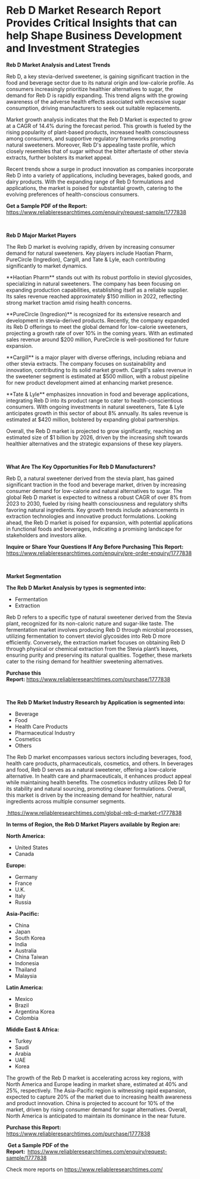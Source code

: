 <p><h1>Reb D Market Research Report Provides Critical Insights that can help Shape Business Development and Investment Strategies</h1></p><p><strong>Reb D Market Analysis and Latest Trends</strong></p>
<p><p>Reb D, a key stevia-derived sweetener, is gaining significant traction in the food and beverage sector due to its natural origin and low-calorie profile. As consumers increasingly prioritize healthier alternatives to sugar, the demand for Reb D is rapidly expanding. This trend aligns with the growing awareness of the adverse health effects associated with excessive sugar consumption, driving manufacturers to seek out suitable replacements.</p><p>Market growth analysis indicates that the Reb D Market is expected to grow at a CAGR of 14.4% during the forecast period. This growth is fueled by the rising popularity of plant-based products, increased health consciousness among consumers, and supportive regulatory frameworks promoting natural sweeteners. Moreover, Reb D's appealing taste profile, which closely resembles that of sugar without the bitter aftertaste of other stevia extracts, further bolsters its market appeal.</p><p>Recent trends show a surge in product innovation as companies incorporate Reb D into a variety of applications, including beverages, baked goods, and dairy products. With the expanding range of Reb D formulations and applications, the market is poised for substantial growth, catering to the evolving preferences of health-conscious consumers.</p></p>
<p><strong>Get a Sample PDF of the Report:&nbsp;</strong> <a href="https://www.reliableresearchtimes.com/enquiry/request-sample/1777838?utm_campaign=3063&utm_medium=2&utm_source=Github&utm_content=ia&utm_term=01042025&utm_id=reb-d">https://www.reliableresearchtimes.com/enquiry/request-sample/1777838</a></p>
<p>&nbsp;</p>
<p><strong>Reb D Major Market Players</strong></p>
<p><p>The Reb D market is evolving rapidly, driven by increasing consumer demand for natural sweeteners. Key players include Haotian Pharm, PureCircle (Ingredion), Cargill, and Tate & Lyle, each contributing significantly to market dynamics.</p><p>**Haotian Pharm** stands out with its robust portfolio in steviol glycosides, specializing in natural sweeteners. The company has been focusing on expanding production capabilities, establishing itself as a reliable supplier. Its sales revenue reached approximately $150 million in 2022, reflecting strong market traction amid rising health concerns.</p><p>**PureCircle (Ingredion)** is recognized for its extensive research and development in stevia-derived products. Recently, the company expanded its Reb D offerings to meet the global demand for low-calorie sweeteners, projecting a growth rate of over 10% in the coming years. With an estimated sales revenue around $200 million, PureCircle is well-positioned for future expansion.</p><p>**Cargill** is a major player with diverse offerings, including rebiana and other stevia extracts. The company focuses on sustainability and innovation, contributing to its solid market growth. Cargill's sales revenue in the sweetener segment is estimated at $500 million, with a robust pipeline for new product development aimed at enhancing market presence.</p><p>**Tate & Lyle** emphasizes innovation in food and beverage applications, integrating Reb D into its product range to cater to health-conscientious consumers. With ongoing investments in natural sweeteners, Tate & Lyle anticipates growth in this sector of about 8% annually. Its sales revenue is estimated at $420 million, bolstered by expanding global partnerships.</p><p>Overall, the Reb D market is projected to grow significantly, reaching an estimated size of $1 billion by 2026, driven by the increasing shift towards healthier alternatives and the strategic expansions of these key players.</p></p>
<p>&nbsp;</p>
<p><strong>What Are The Key Opportunities For Reb D Manufacturers?</strong></p>
<p><p>Reb D, a natural sweetener derived from the stevia plant, has gained significant traction in the food and beverage market, driven by increasing consumer demand for low-calorie and natural alternatives to sugar. The global Reb D market is expected to witness a robust CAGR of over 8% from 2023 to 2030, fueled by rising health consciousness and regulatory shifts favoring natural ingredients. Key growth trends include advancements in extraction technologies and innovative product formulations. Looking ahead, the Reb D market is poised for expansion, with potential applications in functional foods and beverages, indicating a promising landscape for stakeholders and investors alike.</p></p>
<p><strong>Inquire or Share Your Questions If Any Before Purchasing This Report:</strong> <a href="https://www.reliableresearchtimes.com/enquiry/pre-order-enquiry/1777838?utm_campaign=3063&utm_medium=2&utm_source=Github&utm_content=ia&utm_term=01042025&utm_id=reb-d">https://www.reliableresearchtimes.com/enquiry/pre-order-enquiry/1777838</a></p>
<p>&nbsp;</p>
<p><strong>Market Segmentation</strong></p>
<p><strong>The Reb D Market Analysis by types is segmented into:</strong></p>
<p><ul><li>Fermentation</li><li>Extraction</li></ul></p>
<p><p>Reb D refers to a specific type of natural sweetener derived from the Stevia plant, recognized for its non-caloric nature and sugar-like taste. The fermentation market involves producing Reb D through microbial processes, utilizing fermentation to convert steviol glycosides into Reb D more efficiently. Conversely, the extraction market focuses on obtaining Reb D through physical or chemical extraction from the Stevia plant’s leaves, ensuring purity and preserving its natural qualities. Together, these markets cater to the rising demand for healthier sweetening alternatives.</p></p>
<p><strong>Purchase this Report:&nbsp;</strong><a href="https://www.reliableresearchtimes.com/purchase/1777838?utm_campaign=3063&utm_medium=2&utm_source=Github&utm_content=ia&utm_term=01042025&utm_id=reb-d">https://www.reliableresearchtimes.com/purchase/1777838</a></p>
<p>&nbsp;</p>
<p><strong>The Reb D Market Industry Research by Application is segmented into:</strong></p>
<p><ul><li>Beverage</li><li>Food</li><li>Health Care Products</li><li>Pharmaceutical Industry</li><li>Cosmetics</li><li>Others</li></ul></p>
<p><p>The Reb D market encompasses various sectors including beverages, food, health care products, pharmaceuticals, cosmetics, and others. In beverages and food, Reb D serves as a natural sweetener, offering a low-calorie alternative. In health care and pharmaceuticals, it enhances product appeal while maintaining health benefits. The cosmetics industry utilizes Reb D for its stability and natural sourcing, promoting cleaner formulations. Overall, this market is driven by the increasing demand for healthier, natural ingredients across multiple consumer segments.</p></p>
<p><a href="https://www.reliableresearchtimes.com/global-reb-d-market-r1777838?utm_campaign=3063&utm_medium=2&utm_source=Github&utm_content=ia&utm_term=01042025&utm_id=reb-d">&nbsp;https://www.reliableresearchtimes.com/global-reb-d-market-r1777838</a></p>
<p><strong>In terms of Region, the Reb D Market Players available by Region are:</strong></p>
<p>
    <p> <strong> North America: </strong>
        <ul>
            <li>United States</li>
            <li>Canada</li>
        </ul>
        </p> 
    <p> <strong> Europe: </strong>
        <ul>
            <li>Germany</li>
            <li>France</li>
            <li>U.K.</li>
            <li>Italy</li>
            <li>Russia</li>
        </ul>
        </p> 
    <p> <strong> Asia-Pacific: </strong>
        <ul>
            <li>China</li>
            <li>Japan</li>
            <li>South Korea</li>
            <li>India</li>
            <li>Australia</li>
            <li>China Taiwan</li>
            <li>Indonesia</li>
            <li>Thailand</li>
            <li>Malaysia</li>
        </ul>
        </p> 
    <p> <strong> Latin America: </strong>
        <ul>
            <li>Mexico</li>
            <li>Brazil</li>
            <li>Argentina Korea</li>
            <li>Colombia</li>
        </ul>
        </p> 
    <p> <strong> Middle East & Africa: </strong>
        <ul>
            <li>Turkey</li>
            <li>Saudi</li>
            <li>Arabia</li>
            <li>UAE</li>
            <li>Korea</li>
        </ul>
    </p>
    </p>
<p><p>The growth of the Reb D market is accelerating across key regions, with North America and Europe leading in market share, estimated at 40% and 25%, respectively. The Asia-Pacific region is witnessing rapid expansion, expected to capture 20% of the market due to increasing health awareness and product innovation. China is projected to account for 10% of the market, driven by rising consumer demand for sugar alternatives. Overall, North America is anticipated to maintain its dominance in the near future.</p></p>
<p><strong>Purchase this Report: </strong><a href="https://www.reliableresearchtimes.com/purchase/1777838?utm_campaign=3063&utm_medium=2&utm_source=Github&utm_content=ia&utm_term=01042025&utm_id=reb-d">https://www.reliableresearchtimes.com/purchase/1777838</a></p>
<p>&nbsp;<strong>Get a Sample PDF of the Report:&nbsp;&nbsp;</strong><a href="https://www.reliableresearchtimes.com/enquiry/request-sample/1777838?utm_campaign=3063&utm_medium=2&utm_source=Github&utm_content=ia&utm_term=01042025&utm_id=reb-d">https://www.reliableresearchtimes.com/enquiry/request-sample/1777838</a></p>
<p><strong></strong></p>
<p>Check more reports on <a href="https://www.reliableresearchtimes.com/?utm_campaign=3063&utm_medium=2&utm_source=Github&utm_content=ia&utm_term=01042025&utm_id=reb-d">https://www.reliableresearchtimes.com/</a></p>
